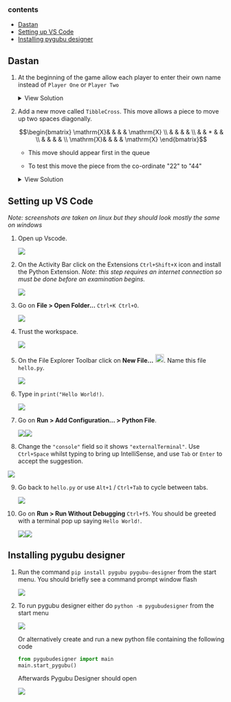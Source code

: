 
### contents

- [Dastan](#dastan)
- [Setting up VS Code](#setting-up-vs-code)
- [Installing pygubu designer](#installing-pygubu-designer)


## Dastan

1. At the beginning of the game allow each player to enter their own name instead of `Player One` or `Player Two`

   <details>
     <summary>View Solution</summary>

     ```python
     class Dastan:
       def __init__(self, R, C, NoOfPieces):
           self._Board = []
           self._Players = []
           self._MoveOptionOffer = []
           self._Players.append(Player(input("Player One enter name: "), +1))  ##
           self._Players.append(Player(input("Player Two enter name: "), -1))  ##
           ...
     ```
   </details>

2. Add a new move called `TibbleCross`. This move allows a piece to move up two spaces diagonally.

   $$\begin{bmatrix}
   \mathrm{X}& &   & & \mathrm{X} \\
             & &   & &            \\
             & & * & &            \\
             & &   & &            \\
   \mathrm{X}& &   & & \mathrm{X}
   \end{bmatrix}$$
  
   -  This move should appear first in the queue

   -  To test this move the piece from the co-ordinate "22" to "44" 
  
   <details>
   <summary>View Solution</summary>

    ```python
    def __CreateMoveOptionOffer(self):
       self._MoveOptionOffer.append("tibblecross")  ##
       self._MoveOptionOffer.append("jazair")
       ...
    
     def __CreateTibbleCrossMoveOption(self, Direction):
        NewMoveOption = MoveOption("tibblecorss")
        NewMove = Move(2 * Direction, 2 * Direction)
        NewMoveOption.AddToPossibleMoves(NewMove)
        NewMove = Move(2 * Direction, -2 * Direction)
        NewMoveOption.AddToPossibleMoves(NewMove)
        NewMove = Move(-2 * Direction, 2 * Direction)
        NewMoveOption.AddToPossibleMoves(NewMove)
        NewMove = Move(-2 * Direction, -2 * Direction)
        NewMoveOption.AddToPossibleMoves(NewMove)
        return NewMoveOption
    
     def __CreateMoveOption(self, Name, Direction):
       if Name == "tibblecross":                                ##
          return self.__CreateTibbleCrossMoveOption(Direction)  ##
       if Name == "chowkidar":
       ...
    
     def __CreateMoveOptions(self):
       self._Players[0].AddToMoveOptionQueue(self.__CreateMoveOption("tibblecross", +1))
       ...
       self._Players[1].AddToMoveOptionQueue(self.__CreateMoveOption("tibblecross", -1))
       ...
    ```

   </details>




## Setting up VS Code
*Note: screenshots are taken on linux but they should look mostly the same on windows*

1. Open up Vscode.

   ![](assets/1.png)

2. On the Activity Bar click on the Extensions `Ctrl+Shift+X` icon
   and install the Python Extension. *Note: this step requires an internet connection so must be done before an examination begins.*

   ![](assets/2.png)

3. Go on **File > Open Folder...** `Ctrl+K Ctrl+O`.
   
   ![](assets/3.png)

4. Trust the workspace.
   
   ![](assets/4.png)

5. On the File Explorer Toolbar click on **New File...** <img src="assets/new-file.svg" width="20em"/>. Name this file `hello.py`.
   
   ![](assets/5.png)

6. Type in `print("Hello World!)`.
   
   ![](assets/6.png)

7. Go on **Run > Add Configuration... > Python File**.
   
   ![](assets/7.png)![](assets/8.png)

8.  Change the `"console"` field so it shows `"externalTerminal"`. Use `Ctrl+Space` whilst typing to bring up IntelliSense, and use `Tab` or `Enter` to accept the suggestion.
    
   ![](assets/9.png)

9.  Go back to `hello.py` or use  `Alt+1` / `Ctrl+Tab` to cycle between tabs.

    ![](assets/10.png)

10. Go on **Run > Run Without Debugging** `Ctrl+f5`.
    You should be greeted with a terminal pop up saying `Hello World!`.

    ![](assets/11.png)![](assets/12.png)

## Installing pygubu designer

1. Run the command `pip install pygubu pygubu-designer` from the start menu. You should briefly see a command prompt window flash
   
   ![](assets/pygubu-1.png)
   
2. To run pygubu designer either do `python -m pygubudesigner` from the start menu
   
   ![](assets/pygubu-2.png)

   Or alternatively create and run a new python file containing the following code

   ```python
   from pygubudesigner import main
   main.start_pygubu()
   ```

   Afterwards Pygubu Designer should open

   ![](assets/pygubu-3.png)
